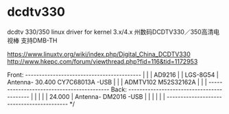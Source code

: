 # dcdtv330
dcdtv 330/350 linux driver for kernel 3.x/4.x
州数码DCDTV330／350高清电视棒 支持DMB-TH

https://www.linuxtv.org/wiki/index.php/Digital_China_DCDTV330
http://www.hkepc.com/forum/viewthread.php?fid=116&tid=1172953

Front:
        ------------------------------------------
       |                                          |
       |     AD9216 |
       |                LGS-8G54 |
Antenna- 30.400 CY7C68013A -USB
       |                                          |
       |    ADMTV102 M52S32162A |
       |                                          |
	    ------------------------------------------ Back:
        ------------------------------------------
       |                                          |
       |                                          |
       |                                24.000 |
Antenna- DM2016 -USB
       |                                          |
       |                                          |
       |                                          |
	    ------------------------------------------
 */
